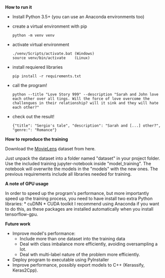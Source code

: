 **How to run it**

* Install Python 3.5+ (you can use an Anaconda environments too)
* create a virtual environment with pip

    ```terminal
    python -m venv venv
    ```
* activate virtual environment
     ```terminal
    ./venv/Scripts/activate.bat (Windows)
    source venv/bin/activate    (Linux)
    ```
* install requiered libraries
     ```terminal
    pip install -r requirements.txt
    ```
* call the program!
     ```terminal
    python --title "Love Story 999" --description "Sarah and John love each other over all tings. Will the force of love overcome the challengues in their relationship? will it sink and they will hate each other?"
    ```
    
* check out the result!
     ```terminal
    {"title": "Sergio's tale", "description": "Sarah and [...] other?", "genre:": "Romance"}
    ```
    
**How to reproduce the training**

Download the [MovieLens](https://www.kaggle.com/rounakbanik/the-movies-dataset/version/7#movies_metadata.csv)
 dataset from here.
 
Just unpack the dataset into a folder named "dataset" in your project folder. Use the included training jupyter-notebook inside "model_training". The notebook will overwrite
the models in the "models" with the new ones. The previous requirements include all libraries
needed for training.


**A note of GPU usage**

In order to speed up the program's performance, but more importantly speed up the training
process, you need to have install two extra Python libraries:
    * cuDNN
    * CUDA toolkit
I recommend using Anaconda if you want to do this, as these packages are installed 
automatically when you install tensorflow-gpu.


**Future work**

* Improve model's performance:
    * Include more than one dataset into the training data
    * Deal with class imbalance more efficiently, avoiding oversampling a lot.
    * Deal wth multi-label nature of the problem more efficiently.
* Deploy program to executable using PyInstaller
* Improve performance, possibly export models to C++ (Kerassify, Keras2Cpp).